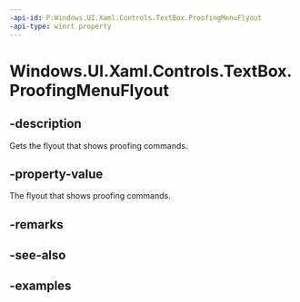 ```yaml
---
-api-id: P:Windows.UI.Xaml.Controls.TextBox.ProofingMenuFlyout
-api-type: winrt property
---
```


<!-- Property syntax.
public FlyoutBase ProofingMenuFlyout { get; }
-->

# Windows.UI.Xaml.Controls.TextBox.ProofingMenuFlyout

## -description

Gets the flyout that shows proofing commands.

## -property-value

The flyout that shows proofing commands.

## -remarks

## -see-also

## -examples

